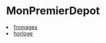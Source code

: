 # MonPremierDepot
<html>
  <head>
    <meta charset="UTF-8">
    <meta name="viewport" content="width=device-width, initial-scale=1.0">
    <meta http-equiv="X-UA-Compatible" content="ie=edge">
  </head>
  <body>
<li> <a href="https://greatdiallo1.github.io/MonPremierDepot/fromages/html/fromage.html">fromages</li>
  <li> <a href="https://greatdiallo1.github.io/MonPremierDepot/horlose/horloge.html">horloge</li>
  </body>
  </html>
